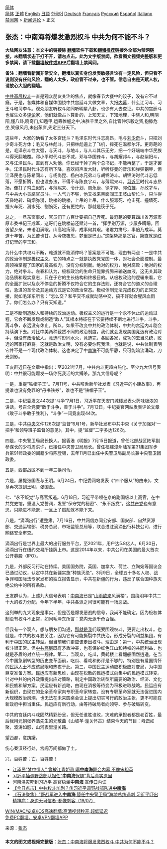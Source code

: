  <!-- 面包屑导航 --> <div class="breadcrumb"><!-- GTranslate: https://gtranslate.io/ -->  <div class="switcher notranslate">  <div class="selected">  <a href="#" onclick="return false;"> 简体</a>  </div>  <div class="option">  <a href="https://www.bannedbook.org" onclick="doGTranslate('zh-CN|zh-CN');jQuery('div.switcher div.selected a').html(jQuery(this).html());return false;" title="简体中文" class="nturl selected"> 简体</a>  <a href="https://www.bannedbook.org/zh-tw/" onclick="doGTranslate('zh-CN|zh-TW');jQuery('div.switcher div.selected a').html(jQuery(this).html());return false;" title="繁體中文" class="nturl"> 正體</a>  <a href="https://www.bannedbook.org/en/" onclick="doGTranslate('zh-CN|en');jQuery('div.switcher div.selected a').html(jQuery(this).html());return false;" title="English" class="nturl"> English</a>  <a href="https://www.bannedbook.org/ja/" onclick="doGTranslate('zh-CN|ja');jQuery('div.switcher div.selected a').html(jQuery(this).html());return false;" title="日本語" class="nturl"> 日語</a>  <a href="https://www.bannedbook.org/ko/" onclick="doGTranslate('zh-CN|ko');jQuery('div.switcher div.selected a').html(jQuery(this).html());return false;" title="한국어" class="nturl"> 한국어</a>  <a href="https://www.bannedbook.org/de/" onclick="doGTranslate('zh-CN|de');jQuery('div.switcher div.selected a').html(jQuery(this).html());return false;" title="Deutsch" class="nturl"> Deutsch</a>  <a href="https://www.bannedbook.org/fr/" onclick="doGTranslate('zh-CN|fr');jQuery('div.switcher div.selected a').html(jQuery(this).html());return false;" title="Français" class="nturl"> Français</a>  <a href="https://www.bannedbook.org/ru/" onclick="doGTranslate('zh-CN|ru');jQuery('div.switcher div.selected a').html(jQuery(this).html());return false;" title="Русский" class="nturl"> Русский</a>  <a href="https://www.bannedbook.org/es/" onclick="doGTranslate('zh-CN|es');jQuery('div.switcher div.selected a').html(jQuery(this).html());return false;" title="Español" class="nturl"> Español</a>  <a href="https://www.bannedbook.org/it/" onclick="doGTranslate('zh-CN|it');jQuery('div.switcher div.selected a').html(jQuery(this).html());return false;" title="Italiano" class="nturl"> Italiano</a>  </div>  </div>      <div class='breadcrumb-sub'><!-- Breadcrumb NavXT 6.3.0 --> <a href="https://www.bannedbook.org/" class="home">禁闻网</a> &gt; <a href="https://www.bannedbook.org/bnews/comments/" class="category">新闻评论</a> &gt; 正文</div></div><h2>张杰：中南海将爆发激烈权斗 中共为何不能不斗？</h2> <p class="notice"><b>大陆网友注意：本文中的链接除 <a href="https://github.com/bannedbook/fanqiang" >翻墙</a>软件下载和<a href="https://github.com/killgcd/justmysocks/blob/master/README.md">翻墙推荐</a>链接外全部为禁网链接，未翻墙状态下打不开，请勿点击。此为文字版禁闻，欲看图文视频完整版和更多禁闻，请下载<a href="https://github.com/bannedbook/fanqiang">翻墙软件或APP</a>后翻墙上禁闻网。</p><p>备注：翻墙看新闻非常安全，翻墙以真实身份发表敏感言论有一定风险，但只看不说则没有任何风险，翻的人太多，政府管不过来，也不管。信息自由是天赋人权，请放心大胆的翻墙。</b></p>  <div class="entry"> <p><a href="https://www.bannedbook.org/bnews/tag/%e4%b8%ad%e5%85%b1/" class="st_tag internal_tag" rel="tag" title="标签 中共 下的日志">中共</a><span class='wp_keywordlink_affiliate'><a href="https://www.bannedbook.org/bnews/ccpdope/" title="中共高层内幕" target="_blank">高层</a></span><a href="https://www.bannedbook.org/bnews/tag/%E6%9D%83%E6%96%97/" class="st_tag internal_tag" rel="tag" title="标签 权斗 下的日志">权斗</a>一直是观众朋友关注的焦点，就像春节大餐中的饺子，没有它不过瘾。于是，各媒体和自媒体围绕中共宫廷斗大做文章，大报<span class='wp_keywordlink_affiliate'><a href="https://www.bannedbook.org/bnews/ccpdope/" title="中共高层内幕" target="_blank">内幕</a></span>，什么江习斗、习王斗和习李斗。观众朋友听权斗如同听明星八卦，也少有人去查证。中共的宫廷斗也催生众多<span class='wp_keywordlink_affiliate'><a href="https://www.bannedbook.org/bnews/comments/" title="新闻评论" target="_blank">评论</a></span>家，他们就像占卜算卦的，上知天文，下知地理，中晓人和,明阴阳,懂八卦,晓奇门,知遁甲,运筹帷幄之中,决胜千里之外,自比管仲乐毅之贤,抱膝危坐,笑傲风月,未出茅庐,先定三分天下。</p> <p>这些年，大家的确看了太多宫廷斗？毛泽东时代斗志高昂，毛与<span class='wp_keywordlink'><a href="https://www.bannedbook.org/forum2/topic1158.html" title="《刘少奇传》" target="_blank">刘少奇</a></span>斗，只把刘少奇斗死方休；毛又与林彪斗，只把林彪逼上了飞机，摔死在温都尔汗。更奇葩的是，毛泽东斗性太强，与天斗，与地斗，与人斗其乐无穷，把一个好端端中华民族斗得天翻地覆。邓小平时代斗志不减，邓与华国锋斗，与胡耀邦斗，与赵紫阳斗，又与江泽民斗。直到有人劝他，你已经干掉了两个总书记，不能再整了，于是才罢手。江泽民时代斗志有所下降，喜欢闷声发大财，听听舒曼的音乐和弹弹钢琴，但江泽民也与陈希同斗，与杨尚昆、杨白冰兄弟斗与胡锦涛斗。胡锦涛时代斗志低落，不愿折腾，但也没办法，不得不与陈良宇斗，与薄熙来斗。<a href="https://www.bannedbook.org/bnews/tag/%e4%b9%a0%e8%bf%91%e5%b9%b3/" class="st_tag internal_tag" rel="tag" title="标签 习近平 下的日志">习近平</a>时代斗志昂扬，像打了鸡血似的，与薄熙来、令计划、周永康、徐才厚、郭伯雄、孙政才斗，与中共大小贪腐官员斗。一人气力不够，他又找来黑面阎王王岐山帮忙斗，只斗得天昏地转、硝烟弥漫，跳楼的跳楼，上吊的上吊，什么服毒死、枪击死、撞墙死、撞火车死、溺水死、割腕死，还有更绝的，那就是筷子死。</p> <p>总之，一旦东窗事发，官员们千方百计要把自己弄死。最奇葩的要算四川省万源市原市委书记王成军，这哥们在跳楼前还赋诗一首，“挥手别万源，步履多蹒跚。回首望乡亲，未语泪满眼。山高地瘠薄，成事何其艰。诸君力拼尽，事倍乃成半。莫道十年苦，为民苦也甘。从今夜夜思，梦里是巴山。”这架势那是贪官，简直就是红灯记里的李玉和。</p> <p>为什么中共权斗不断，难道就不能消停吗？答案是不可能，理由有两点：一是中共的政治体制是<span class='wp_keywordlink'><a href="https://www.bannedbook.org/forum2/topic223.html" title="极权主义与现代民主" target="_blank">极权主义</a></span>，它的特点之一就是执政党党国一体，对社会全面控制。最高领袖掌握了国家的最高权力，没有分权制衡。绝对的权力，绝对腐败；绝对的权力，绝对争斗。左春和认为，极权政治的生命只能靠折腾来输送血液，这无关其政治品质和现实意志，只在于它的生长结构和终极目的。从极权政治的逻辑来看，它的全面扩张以及永不停息的折腾不仅符合它的生存法则，还符合它的道义的合理性，急进的革命及其运动方式是它的政治常态。极权体制无法完成权力的正常交接，就如毛泽东所言：“怎么交？和平交不成就动荡中交，搞不好就会腥风血雨了。你们怎么办？只有天知道。”</p> <p>二是不断制造敌人和持续的政治运动。极权主义的运行是一个永不休止的运动过程，它会不断发现或制造“敌人”其根本特征在于它要持续不断地进行斗争，斗争，再斗争，永远没有休止。所以，如果不改变中共的政治体制，中共的宫廷内斗剧会持续演下去。对比中美两种截然不同的政治制度，我们就会发现美国竞选有政治对手，但没有政治敌人。竞选时形同水火，竞选完，各回各家，成功的去当总统，败选的回家打麻将。这就是政治文明，没有必要你死我活。也就是说，中共体制表明它并不是一个现代政治体制。这也决定了中<a href="https://www.bannedbook.org/bnews/tag/%e5%8d%97%e6%b5%b7/" class="st_tag internal_tag" rel="tag" title="标签 南海 下的日志">南海</a>不可能平静，只可能暗流涌动，刀光剑影。</p> <p>王友群近日在文章中指出：至2021年7月，中共内斗更趋白热化。至少九大信号表明：中共很可能爆发一场你死我活的大搏杀。那九大信号呢？</p>  <p>一是，重提“铁帽子王”。7月11号，中共喉舌新华社发表《习近平的小康故事》，再提谁也没有免罪的“丹书铁券”，谁也不是“铁帽子王”。</p> <p>二是，中纪委发文44次提“斗争”7月1日，习近平在天安门城楼发表火药味极浓的讲话，号召全党要“敢于斗争，善于斗争”。7月12日，中纪委官网站发表评论文章《敢于斗争敢于胜利》，“斗争”一词竟出现44次。</p> <p>三是，中共<a href="https://www.bannedbook.org/bnews/tag/%E4%B8%AD%E5%A4%AE/" class="st_tag internal_tag" rel="tag" title="标签 中央 下的日志">中央</a>文件126次提“监督”6月1号，新华社发布中共中央《关于加强对‘一把手’和领导班子监督的意见》，其中，提“监督”二字多达126次。</p> <p>四是，中央警卫局局长换人。据香港《明报》7月15日报道，曾任北部战区陆军副参谋长的少将周洪许，已接任中央警卫局局长。曾任福建漳州陆军第31集团军步兵第91师政委的闽籍少将陈登铝，去年11月已出任中央警卫局副局长兼中央警卫团政委。</p> <p>五是，西部战区不到一年三换司令。</p> <p>六是，屡提张国焘与王明。6月24日，中纪委网站发表《“四个服从”的由来》，文章再次提到王明、张国焘。</p>  <p>七、“永不叛党”与高官叛逃。6月18日，习近平带领在京的副国级以上高官，在中共党史馆，重温入党誓词，发誓“保守党的秘密”、“永不叛党”。这<a href="https://www.bannedbook.org/bnews/tag/%e5%85%b1%e4%ba%a7%e5%85%9a/" class="st_tag internal_tag" rel="tag" title="标签 共产党 下的日志">共产党</a>也有意思，只能进不能退，一旦上了贼船就不能下来。</p> <p>八是，“滴滴出行”遭整肃。7月16日，中共网信办同公安部、国安部、自然资源部、交通运输部、税务总局、市场监管总局等，联合进驻滴滴出行科技公司，进行网络安全审查。</p> <p>滴滴出行是世界上最大的出行服务平台，至2021年，用户达5.8亿人。6月30日，滴滴出行在纽约交易所挂牌上市。这是2014年以来，中共公司在美国的最大首次公开募股（IPO）。</p> <p>九是，外部反习行动在持续。美国国务院，英国、加拿大、荷兰、立陶宛等国议会已通过动议，认定中共在新疆实施“种族灭绝”。3月9日，全球五十多名人权、战争罪和国际法专家发布的独立报告显示，中共在新疆的行为，违反了联合国种族灭绝公约中的所有条款。</p> <p>王友群认为，上述九大信号表明：<a href="https://www.bannedbook.org/bnews/tag/%e4%b8%ad%e5%8d%97%e6%b5%b7/" class="st_tag internal_tag" rel="tag" title="标签 中南海 下的日志">中南海</a>已是“<span class='wp_keywordlink'><a href="https://www.bannedbook.org/forum11/topic603.html" title="我们告诉未来 第五集 山雨欲来" target="_blank">山雨欲来</a></span>风满楼”。围绕明年中共二十大的权力分配，今年下半年，中共各派之间很可能有一场恶战。</p> <p>这列举的九大现象是事实，但是否是爆发恶战的信号，我尚不能确定。因为极权体制没有权斗不正常，如同毛泽东所言：党内无派千奇百怪。</p>  <p>但我有一个观点，想与朋友们沟通，<span class='wp_keywordlink'><a href="https://www.bannedbook.org/forum26/topic4513.html" title="关贵敏《那就是我》" target="_blank">那就是我</a></span>们既要围观权斗，更要走出权斗。也就是，中共的权斗要关注，因为它有可能撕裂中共统治，形成分裂的利益集团，有利于<span class='wp_keywordlink_affiliate'><a href="https://www.bannedbook.org/" title="中国" target="_blank">中国</a></span>的民主转型。但当前我们更应该走出权斗。理由是：第一，中共统治出现权斗很正常。但<span class='wp_keywordlink_affiliate'><a href="https://www.bannedbook.org/bnews/ccpdope/" title="中共高层" target="_blank">中共高层</a></span>既有矛盾冲突，也有保护红色江山和特权的共同利益，也就是矛盾的对立统一规律。第二，当观众，吃瓜，黄鹤楼上看翻船固然逍遥，在当今中国急剧转型的历史变革面前，吃瓜、看戏和影评是不够的。特别是有爱国情怀的<span class='wp_keywordlink'><a href="https://www.bannedbook.org/forum9/" title="民运人士看法轮功" target="_blank">民运人士</a></span>不应该局限和热衷于此。第三，中国民主运动应积极应对变局，为中国巨变准备方案。<a href="https://www.bannedbook.org/bnews/tag/%e6%b0%91%e8%bf%90/" class="st_tag internal_tag" rel="tag" title="标签 民运 下的日志">民运</a>应有新思维，由现在松散的民运模式向集中的民运模式转变。针对中共的内外政策提出应对策略，制定中国政治转型所需要的政治、经济、文化和民族和解方案。民运应有新战略，由现在消极等待变为积极进取战略。民运应有新组织，由现在的业余革命家向专职革命家转变。没有专职革命家就无法促进国内大规模政治风潮，也无法在未来圆桌会议上提出切实可行的政治主张，更不可能在新政府中担当重任。民运应有新行动，由等待破局者向领导、参与破局转变。</p> <p>中共的宫廷内斗戏固然精彩纷呈，但无任谁胜谁败，灾难的承担者都是老百姓，最后我用元朝张养浩先生的元散曲《山坡羊·潼关怀古》结束今天的节目：峰峦如聚，波涛如怒，山河表里潼关路。</p> <p>望西都，意踌躇。</p> <p>伤心秦汉经行处，宫阙万间都做了土。</p> <p>兴，百姓苦；亡，百姓苦！</p> <ul class='op-related-articles' title='相关阅读'> <li><a href='https://www.bannedbook.org/bnews/cnnews/20210721/1591534.html' target='_blank'>江泽民“梦中情人” 曾被江青妒忌 曝<b>中南海</b>舞会内幕 不像宋祖英</a></li> <li><a href='https://www.bannedbook.org/bnews/bannedvideo/20210721/1591474.html' target='_blank'>习近平抽调野战部队担任“<b>中南海</b>保镖”背后真实原因</a></li> <li><a href='https://www.bannedbook.org/bnews/comments/20210721/1591352.html' target='_blank'>河南洪灾吓到习近平 高官稳坐<b>中南海</b> 宣传口内讧</a></li> <li><a href='https://www.bannedbook.org/bnews/bannedvideo/20210721/1591222.html' target='_blank'>【今日点击】中共权斗加剧？传习近平调野战部队进<b>中南海</b></a></li> <li><a href='https://www.bannedbook.org/bnews/bannedvideo/20210720/1590537.html' target='_blank'>《石涛聚焦》“野战军进入<b>中南海</b> 替任中央警卫局”海地总统遇刺 习近平吓出精神病：身边无可信者-都像刺客（19/07）</a></li> </ul> <p class="texttj"> <a href="https://github.com/bannedbook/fanqiang/wiki/V2ray%E6%9C%BA%E5%9C%BA" target="_blank">WIN/MAC/安卓/iOS高速翻墙:高清视频秒开,超低延迟</a><br/> <a href="https://github.com/bannedbook/fanqiang/wiki/%E7%A6%81%E9%97%BB%E7%BD%91%E5%AE%89%E5%8D%93%E7%BF%BB%E5%A2%99%E6%96%B0%E9%97%BBAPP" target="_blank">免费PC翻墙、安卓VPN翻墙APP</a></p> <p> 来源：<a href="https://www.bannedbook.org/bnews/tag/%e5%bc%a0%e6%9d%b0/" class="st_tag internal_tag" rel="tag" title="标签 张杰 下的日志">张杰</a> </p><a name='sharetosocial'></a>  <div style="margin-bottom:5px;padding-bottom:5px;clear:both"> <div id="archive-pix-1" class="banner-ads"> <!-- AuctionX Display platform tag START --> <div id="26318x728x90x621x_ADSLOT2" clicktrack="%%CLICK_URL_ESC%%"></div> <!-- AuctionX Display platform tag END --> </div> <div id="archive-pix-2" class="banner-ads"> <!-- AuctionX Display platform tag START --> <div id="26315x300x250x621x_ADSLOT2" clicktrack="%%CLICK_URL_ESC%%"></div> <!-- AuctionX Display platform tag END --> </div> </div>  <div id="archive-pix-1" class="banner-ads"> <!-- AuctionX Display platform tag START --> <div id="26318x728x90x621x_ADSLOT3" clicktrack="%%CLICK_URL_ESC%%"></div> <!-- AuctionX Display platform tag END --> </div> <div><b>本文的图文或视频完整版</b>：<a href='https://www.bannedbook.org/bnews/comments/20210721/1591595.html'>张杰：中南海将爆发激烈权斗 中共为何不能不斗？</a></div>  </div><!--END ENTRY--> 